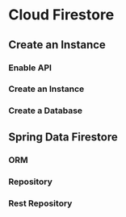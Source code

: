 # Cloud Firestore

## Create an Instance

### Enable API

### Create an Instance

### Create a Database

## Spring Data Firestore

### ORM

### Repository

### Rest Repository

